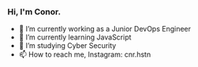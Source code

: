 ### Hi, I'm Conor.

- 🔭 I’m currently working as a Junior DevOps Engineer
- 🌱 I’m currently learning JavaScript
- 👯 I’m studying Cyber Security
- 📫 How to reach me, Instagram: cnr.hstn
